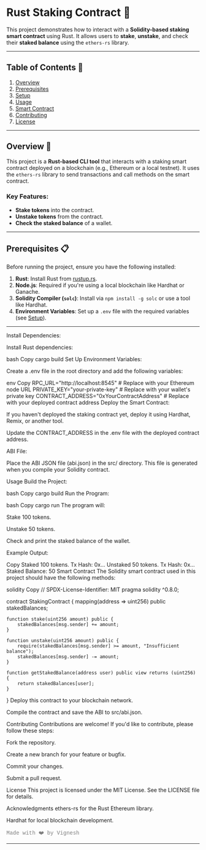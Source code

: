 # **Rust Staking Contract** 🚀

This project demonstrates how to interact with a **Solidity-based staking smart contract** using Rust. It allows users to **stake**, **unstake**, and check their **staked balance** using the `ethers-rs` library.

---

## **Table of Contents** 📑

1. [Overview](#overview)
2. [Prerequisites](#prerequisites)
3. [Setup](#setup)
4. [Usage](#usage)
5. [Smart Contract](#smart-contract)
6. [Contributing](#contributing)
7. [License](#license)

---

## **Overview** 🌟

This project is a **Rust-based CLI tool** that interacts with a staking smart contract deployed on a blockchain (e.g., Ethereum or a local testnet). It uses the `ethers-rs` library to send transactions and call methods on the smart contract.

### **Key Features**:
- **Stake tokens** into the contract.
- **Unstake tokens** from the contract.
- **Check the staked balance** of a wallet.

---

## **Prerequisites** 📋

Before running the project, ensure you have the following installed:

1. **Rust**: Install Rust from [rustup.rs](https://rustup.rs/).
2. **Node.js**: Required if you're using a local blockchain like Hardhat or Ganache.
3. **Solidity Compiler (`solc`)**: Install via `npm install -g solc` or use a tool like Hardhat.
4. **Environment Variables**: Set up a `.env` file with the required variables (see [Setup](#setup)).

---
Install Dependencies:

Install Rust dependencies:

bash
Copy
cargo build
Set Up Environment Variables:

Create a .env file in the root directory and add the following variables:

env
Copy
RPC_URL="http://localhost:8545" # Replace with your Ethereum node URL
PRIVATE_KEY="your-private-key"   # Replace with your wallet's private key
CONTRACT_ADDRESS="0xYourContractAddress" # Replace with your deployed contract address
Deploy the Smart Contract:

If you haven't deployed the staking contract yet, deploy it using Hardhat, Remix, or another tool.

Update the CONTRACT_ADDRESS in the .env file with the deployed contract address.

ABI File:

Place the ABI JSON file (abi.json) in the src/ directory. This file is generated when you compile your Solidity contract.

Usage
Build the Project:

bash
Copy
cargo build
Run the Program:

bash
Copy
cargo run
The program will:

Stake 100 tokens.

Unstake 50 tokens.

Check and print the staked balance of the wallet.

Example Output:

Copy
Staked 100 tokens. Tx Hash: 0x...
Unstaked 50 tokens. Tx Hash: 0x...
Staked Balance: 50
Smart Contract
The Solidity smart contract used in this project should have the following methods:

solidity
Copy
// SPDX-License-Identifier: MIT
pragma solidity ^0.8.0;

contract StakingContract {
    mapping(address => uint256) public stakedBalances;

    function stake(uint256 amount) public {
        stakedBalances[msg.sender] += amount;
    }

    function unstake(uint256 amount) public {
        require(stakedBalances[msg.sender] >= amount, "Insufficient balance");
        stakedBalances[msg.sender] -= amount;
    }

    function getStakedBalance(address user) public view returns (uint256) {
        return stakedBalances[user];
    }
}
Deploy this contract to your blockchain network.

Compile the contract and save the ABI to src/abi.json.

Contributing
Contributions are welcome! If you'd like to contribute, please follow these steps:

Fork the repository.

Create a new branch for your feature or bugfix.

Commit your changes.

Submit a pull request.

License
This project is licensed under the MIT License. See the LICENSE file for details.

Acknowledgments
ethers-rs for the Rust Ethereum library.

Hardhat for local blockchain development.

<p style="font-family: 'Courier New'; font-size: 14px; color: gray;"> Made with ❤️ by Vignesh </p>

---
